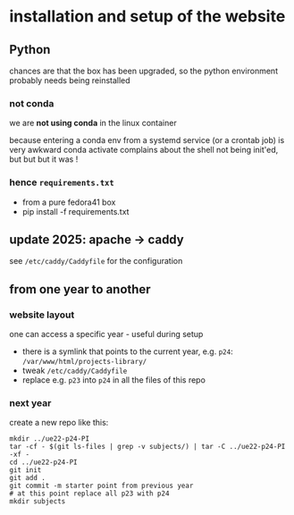 # installation and setup of the website

## Python

chances are that the box has been upgraded, so the python environment probably
needs being reinstalled

### not conda

we are **not using conda** in the linux container

because entering a conda env from a systemd service (or a crontab job) is very awkward
conda activate complains about the shell not being init'ed, but but but it was !

### hence `requirements.txt`

* from a pure fedora41 box
* pip install -f requirements.txt

## update 2025: apache -> caddy

see `/etc/caddy/Caddyfile` for the configuration

## from one year to another

### website layout

one can access a specific year - useful during setup

* there is a symlink that points to the current year, e.g. `p24`:
  `/var/www/html/projects-library/`
* tweak `/etc/caddy/Caddyfile`
* replace e.g. `p23` into `p24` in all the files of this repo

### next year

create a new repo like this:

```
mkdir ../ue22-p24-PI
tar -cf - $(git ls-files | grep -v subjects/) | tar -C ../ue22-p24-PI -xf -
cd ../ue22-p24-PI
git init
git add .
git commit -m starter point from previous year
# at this point replace all p23 with p24
mkdir subjects
```
